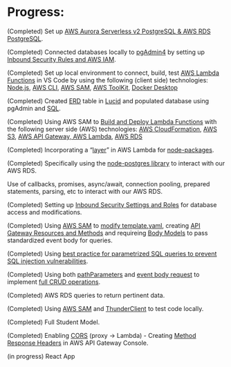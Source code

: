 # Progress:
(Completed)
Set up <u>AWS Aurora Serverless v2 PostgreSQL & AWS RDS PostgreSQL</u>.

(Completed) 
Connected databases locally to <u>pgAdmin4</u> by setting up <u>Inbound Security Rules and AWS IAM</u>.

(Completed)
Set up local environment to connect, build, test <u>AWS Lambda Functions</u> in VS Code by using the following (client side) technologies:
<u>Node.js</u>, <u>AWS CLI</u>, <u>AWS SAM</u>, <u>AWS ToolKit</u>, <u>Docker Desktop</u>

(Completed)
Created <u>ERD</u> table in <u>Lucid</u> and populated database using pgAdmin and <u>SQL</u>.

(Completed)
Using AWS SAM to <u>Build and Deploy Lambda Functions</u> with the following server side (AWS) technologies:
<u>AWS CloudFormation</u>, <u>AWS S3</u>, <u>AWS API Gateway, AWS Lambda</u>, <u>AWS RDS</u>

(Completed)
Incorporating a “<u>layer</u>” in AWS Lambda for <u>node-packages</u>.

(Completed)
Specifically using the <u>node-postgres library</u> to interact with our AWS RDS.

Use of callbacks, promises, async/await, connection pooling, prepared statements, parsing, etc to interact with our AWS RDS.

(Completed)	
Setting up <u>Inbound Security Settings and Roles</u> for database access and modifications.

(Completed)	
Using <u>AWS SAM</u> to <u>modify template.yaml</u>, creating <u>API Gateway Resources and Methods</u> and requireing <u>Body Models</u> to pass standardized event body for queries.

(Completed)
Using <u>best practice for parametrized SQL queries to prevent SQL injection vulnerabilities</u>.

(Completed)	
Using both <u>pathParameters</u> and <u>event body request</u> to implement <u>full CRUD operations</u>.

(Completed)	
AWS RDS queries to return pertinent data.

(Completed)	
Using <u>AWS SAM</u> and <u>ThunderClient</u> to test code locally.

(Completed)	
Full Student Model.

(Completed)	
Enabling <u>CORS</u> (proxy -> Lambda) - Creating <u>Method Response Headers</u> in AWS API Gateway Console.

(in progress)
React App
